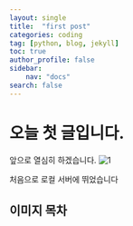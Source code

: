 ```yaml
---
layout: single
title:  "first post"
categories: coding
tag: [python, blog, jekyll]
toc: true
author_profile: false
sidebar:
    nav: "docs"
search: false
---
```


# 오늘 첫 글입니다. 
앞으로 열심히 하겠습니다.	![1](../images/2025-01-26-first/1.png)

처음으로 로컬 서버에 뛰었습니다

## 이미지 목차 
